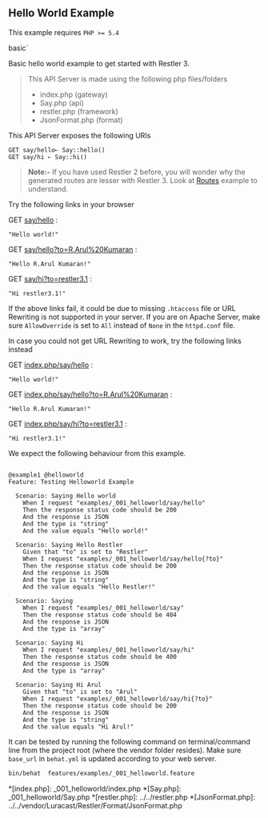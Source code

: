 ## Hello World Example 

 This example requires `PHP >= 5.4` 

<tag>basic`


Basic hello world example to get started with Restler 3.

> This API Server is made using the following php files/folders
> 
> * index.php      (gateway)
> * Say.php      (api)
> * restler.php      (framework)
> * JsonFormat.php      (format)

This API Server exposes the following URIs

    GET say/hello⇠ Say::hello()
    GET say/hi ⇠ Say::hi()


> **Note:-** If you have used Restler 2 before, you will wonder why
 the generated routes are lesser with Restler 3.
 Look at [Routes](../_006_routing/readme.html) example to understand.



Try the following links in your browser

GET [say/hello](say/hello)
:    
~~~~~~~~~~~~~~~~~~~~~~~~~~~~~~~~
"Hello world!"
~~~~~~~~~~~~~~~~~~~~~~~~~~~~~~~~

GET [say/hello?to=R.Arul%20Kumaran](say/hello?to=R.Arul%20Kumaran)
:    
~~~~~~~~~~~~~~~~~~~~~~~~~~~~~~~~
"Hello R.Arul Kumaran!"
~~~~~~~~~~~~~~~~~~~~~~~~~~~~~~~~

GET [say/hi?to=restler3.1](say/hi?to=restler3.1)
:    
~~~~~~~~~~~~~~~~~~~~~~~~~~~~~~~~
"Hi restler3.1!"
~~~~~~~~~~~~~~~~~~~~~~~~~~~~~~~~


If the above links fail, it could be due to missing `.htaccess` file or URL
Rewriting is not supported in your server. If you are on Apache Server, make sure
`AllowOverride` is set to `All` instead of `None` in the `httpd.conf` file.

In case you could not get URL Rewriting to work, try the following links instead

GET [index.php/say/hello](index.php/say/hello)
:    
~~~~~~~~~~~~~~~~~~~~~~~~~~~~~~~~
"Hello world!"
~~~~~~~~~~~~~~~~~~~~~~~~~~~~~~~~

GET [index.php/say/hello?to=R.Arul%20Kumaran](index.php/say/hello?to=R.Arul%20Kumaran)
:    
~~~~~~~~~~~~~~~~~~~~~~~~~~~~~~~~
"Hello R.Arul Kumaran!"
~~~~~~~~~~~~~~~~~~~~~~~~~~~~~~~~

GET [index.php/say/hi?to=restler3.1](index.php/say/hi?to=restler3.1)
:    
~~~~~~~~~~~~~~~~~~~~~~~~~~~~~~~~
"Hi restler3.1!"
~~~~~~~~~~~~~~~~~~~~~~~~~~~~~~~~




We expect the following behaviour from this example.

```gherkin

@example1 @helloworld
Feature: Testing Helloworld Example

  Scenario: Saying Hello world
    When I request "examples/_001_helloworld/say/hello"
    Then the response status code should be 200
    And the response is JSON
    And the type is "string"
    And the value equals "Hello world!"

  Scenario: Saying Hello Restler
    Given that "to" is set to "Restler"
    When I request "examples/_001_helloworld/say/hello{?to}"
    Then the response status code should be 200
    And the response is JSON
    And the type is "string"
    And the value equals "Hello Restler!"

  Scenario: Saying
    When I request "examples/_001_helloworld/say"
    Then the response status code should be 404
    And the response is JSON
    And the type is "array"

  Scenario: Saying Hi
    When I request "examples/_001_helloworld/say/hi"
    Then the response status code should be 400
    And the response is JSON
    And the type is "array"

  Scenario: Saying Hi Arul
    Given that "to" is set to "Arul"
    When I request "examples/_001_helloworld/say/hi{?to}"
    Then the response status code should be 200
    And the response is JSON
    And the type is "string"
    And the value equals "Hi Arul!"

```

It can be tested by running the following command on terminal/command line
from the project root (where the vendor folder resides). Make sure `base_url`
in `behat.yml` is updated according to your web server.

```bash
bin/behat  features/examples/_001_helloworld.feature
```



*[index.php]: _001_helloworld/index.php
*[Say.php]: _001_helloworld/Say.php
*[restler.php]: ../../restler.php
*[JsonFormat.php]: ../../vendor/Luracast/Restler/Format/JsonFormat.php

